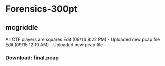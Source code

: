 # Forensics-300pt
## mcgriddle
All CTF players are squares
Edit (09/14 8:22 PM) - Uploaded new pcap file
Edit (09/15 12:10 AM) - Uploaded new pcap file
### Download: final.pcap